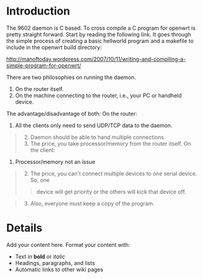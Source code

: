 # Introduction #

The 9602 daemon is C based. To cross compile a C program for openwrt is pretty straight forward. Start by reading the following link. It goes through the simple process of creating a basic hellworld program and a makefile to include in the openwrt build directory:

http://manoftoday.wordpress.com/2007/10/11/writing-and-compiling-a-simple-program-for-openwrt/

There are two philosophies on running the daemon.
1. On the router itself.
2. On the machine connecting to the router, i.e., your PC or handheld device.

The advantage/disadvantage of both:
On the router:
  1. All the clients only need to send UDP/TCP data to the daemon.
> 2. Daemon should be able to hand multiple connections.
> 3. The price, you take processor/memory from the router itself.
On the client:
  1. Processor/memory not an issue
> 2. The price, you can't connect multiple devices to one serial device. So, one
> > device will get priority or the others will kick that device off.

> 3. Also, everyone must keep a copy of the program.

# Details #

Add your content here.  Format your content with:
  * Text in **bold** or _italic_
  * Headings, paragraphs, and lists
  * Automatic links to other wiki pages